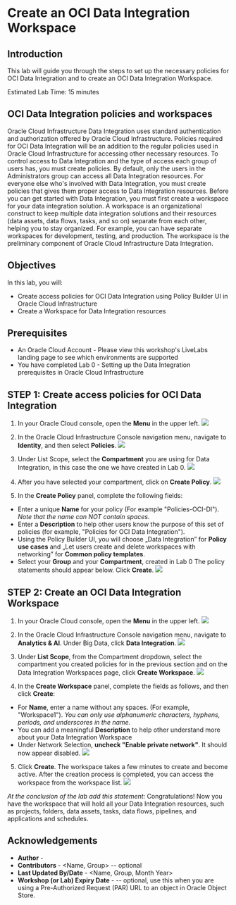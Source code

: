 # Create an OCI Data Integration Workspace

## Introduction

This lab will guide you through the steps to set up the necessary policies for OCI Data Integration and to create an OCI Data Integration Workspace.

Estimated Lab Time: 15 minutes

## OCI Data Integration policies and workspaces
Oracle Cloud Infrastructure Data Integration uses standard authentication and authorization offered by Oracle Cloud Infrastructure. Policies required for OCI Data Integration will be an addition to the regular policies used in Oracle Cloud Infrastructure for accessing other necessary resources. To control access to Data Integration and the type of access each group of users has, you must create policies. By default, only the users in the Administrators group can access all Data Integration resources. For everyone else who's involved with Data Integration, you must create policies that gives them proper access to Data Integration resources.
Before you can get started with Data Integration, you must first create a workspace for your data integration solution. A workspace is an organizational construct to keep multiple data integration solutions and their resources (data assets, data flows, tasks, and so on) separate from each other, helping you to stay organized. For example, you can have separate workspaces for development, testing, and production. The workspace is the preliminary component of Oracle Cloud Infrastructure Data Integration.

## Objectives
In this lab, you will:
* Create access policies for OCI Data Integration using Policy Builder UI in Oracle Cloud Infrastructure
* Create a Workspace for Data Integration resources

## Prerequisites
* An Oracle Cloud Account - Please view this workshop's LiveLabs landing page to see which environments are supported
* You have completed Lab 0 - Setting up the Data Integration prerequisites in Oracle Cloud Infrastructure


## **STEP 1**: Create access policies for OCI Data Integration

1. In your Oracle Cloud console, open the **Menu** in the upper left.
     ![](./images/menu.png " ")

2. In the Oracle Cloud Infrastructure Console navigation menu, navigate to **Identity**, and then select **Policies**.
    ![](./images/menu_policies.png " ")

3. Under List Scope, select the **Compartment** you are using for Data Integration, in this case the one we have created in Lab 0.
    ![](./images/list_comp.png " ")

4. After you have selected your compartment, click on **Create Policy**.
    ![](./images/add_policy.png " ")

5. In the **Create Policy** panel, complete the following fields:
  * Enter a unique **Name** for your policy (For example "Policies-OCI-DI"). *Note that the name can NOT contain spaces.*
  * Enter a **Description** to help other users know the purpose of this set of policies (for example, "Policies for OCI Data Integration").
  * Using the Policy Builder UI, you will choose „Data Integration” for **Policy use cases** and „Let users create and delete workspaces with networking” for **Common policy templates**.
  * Select your **Group** and your **Compartment**, created in Lab 0
  The policy statements should appear below. Click **Create**.
![](./images/policy_builder.png " ")

## **STEP 2:** Create an OCI Data Integration Workspace

1. In your Oracle Cloud console, open the **Menu** in the upper left.
 ![](./images/menu.png " ")

2. In the Oracle Cloud Infrastructure Console navigation menu, navigate to **Analytics & AI**. Under Big Data, click **Data Integration**.
![](./images/menu_di.png " ")

3. Under **List Scope**, from the Compartment dropdown, select the compartment you created policies for in the previous section and on the Data Integration Workspaces page, click **Create Workspace**.
![](./images/workspaces.png " ")

4. In the **Create Workspace** panel, complete the fields as follows, and then click **Create**:
* For **Name**, enter a name without any spaces. (For example, "Workspace1"). *You can only use alphanumeric characters, hyphens, periods, and underscores in the name.*
* You can add a meaningful **Description** to help other understand more about your Data Integration Workspace
* Under Network Selection, **uncheck "Enable private network"**. It should now appear disabled.
![](./images/create_workspace.png " ")

5.	Click **Create**. The workspace takes a few minutes to create and become active. After the creation process is completed, you can access the workspace from the workspace list.
![](./images/create.png " ")

*At the conclusion of the lab add this statement:*
Congratulations!  Now you have the workspace that will hold all your Data Integration resources, such as projects, folders, data assets, tasks, data flows, pipelines, and applications and schedules.   


## Acknowledgements
* **Author** -
* **Contributors** -  <Name, Group> -- optional
* **Last Updated By/Date** - <Name, Group, Month Year>
* **Workshop (or Lab) Expiry Date** - <Month Year> -- optional, use this when you are using a Pre-Authorized Request (PAR) URL to an object in Oracle Object Store.
